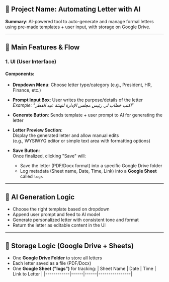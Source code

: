 ## 🔧 **Project Name**: Automating Letter with AI  
**Summary**: AI-powered tool to auto-generate and manage formal letters using pre-made templates + user input, with storage on Google Drive.

---

## 🧩 **Main Features & Flow**

### **1. UI (User Interface)**

#### Components:
- **Dropdown Menu**: Choose letter type/category (e.g., President, HR, Finance, etc.)
- **Prompt Input Box**: User writes the purpose/details of the letter  
  _Example: "اكتب خطاب لي رئيس مجلس الإدارة لتهنئة عيد الفطر"_

- **Generate Button**: Sends template + user prompt to AI for generating the letter

- **Letter Preview Section**:  
  Display the generated letter and allow manual edits  
  (e.g., WYSIWYG editor or simple text area with formatting options)

- **Save Button**:  
  Once finalized, clicking "Save" will:
  - Save the letter (PDF/Docx format) into a specific Google Drive folder
  - Log metadata (Sheet name, Date, Time, Link) into a **Google Sheet** called `logs`

---

## 🤖 **AI Generation Logic**

- Choose the right template based on dropdown
- Append user prompt and feed to AI model
- Generate personalized letter with consistent tone and format
- Return the letter as editable content in the UI

---

## 📂 **Storage Logic (Google Drive + Sheets)**

- One **Google Drive Folder** to store all letters
- Each letter saved as a file (PDF/Docx)
- One **Google Sheet ("logs")** for tracking:
  | Sheet Name | Date | Time | Link to Letter |
  |------------|------|------|----------------|